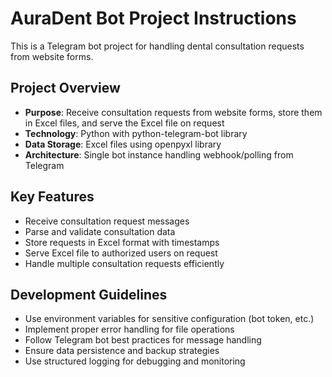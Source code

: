 # AuraDent Bot Project Instructions

This is a Telegram bot project for handling dental consultation requests from website forms.

## Project Overview
- **Purpose**: Receive consultation requests from website forms, store them in Excel files, and serve the Excel file on request
- **Technology**: Python with python-telegram-bot library
- **Data Storage**: Excel files using openpyxl library
- **Architecture**: Single bot instance handling webhook/polling from Telegram

## Key Features
- Receive consultation request messages
- Parse and validate consultation data
- Store requests in Excel format with timestamps
- Serve Excel file to authorized users on request
- Handle multiple consultation requests efficiently

## Development Guidelines
- Use environment variables for sensitive configuration (bot token, etc.)
- Implement proper error handling for file operations
- Follow Telegram bot best practices for message handling
- Ensure data persistence and backup strategies
- Use structured logging for debugging and monitoring